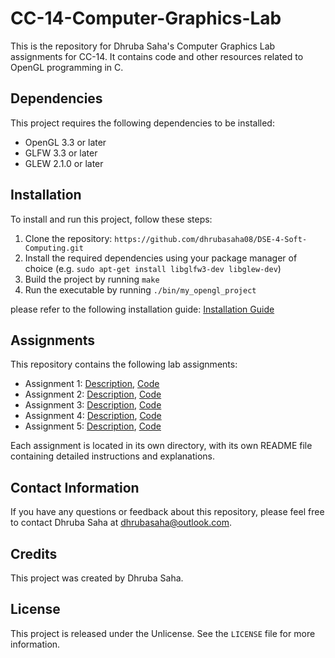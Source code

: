 # CC-14-Computer-Graphics-Lab

This is the repository for Dhruba Saha's Computer Graphics Lab assignments for CC-14. It contains code and other resources related to OpenGL programming in C.

## Dependencies

This project requires the following dependencies to be installed:

- OpenGL 3.3 or later
- GLFW 3.3 or later
- GLEW 2.1.0 or later

## Installation

To install and run this project, follow these steps:

1. Clone the repository: `https://github.com/dhrubasaha08/DSE-4-Soft-Computing.git`
2. Install the required dependencies using your package manager of choice (e.g. `sudo apt-get install libglfw3-dev libglew-dev`)
3. Build the project by running `make`
4. Run the executable by running `./bin/my_opengl_project`

please refer to the following installation guide: [Installation Guide](https://gist.github.com/dhrubasaha08/c932eb3a145d726fe586db7de91c7a8f)

## Assignments

This repository contains the following lab assignments:

- Assignment 1: [Description](#), [Code](#)
- Assignment 2: [Description](#), [Code](#)
- Assignment 3: [Description](#), [Code](#)
- Assignment 4: [Description](#), [Code](#)
- Assignment 5: [Description](#), [Code](#)

Each assignment is located in its own directory, with its own README file containing detailed instructions and explanations.

## Contact Information

If you have any questions or feedback about this repository, please feel free to contact Dhruba Saha at [dhrubasaha@outlook.com](mailto:dhrubasaha@outlook.com).

## Credits

This project was created by Dhruba Saha.

## License

This project is released under the Unlicense. See the `LICENSE` file for more information.
